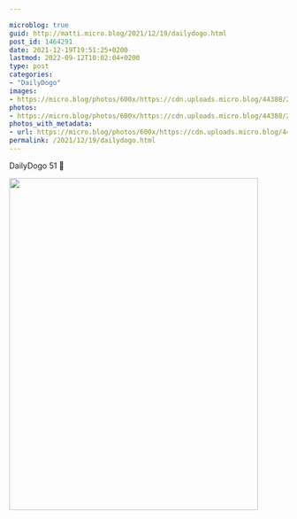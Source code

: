 ```yaml
---

microblog: true
guid: http://matti.micro.blog/2021/12/19/dailydogo.html
post_id: 1464291
date: 2021-12-19T19:51:25+0200
lastmod: 2022-09-12T10:02:04+0200
type: post
categories:
- "DailyDogo"
images:
- https://micro.blog/photos/600x/https://cdn.uploads.micro.blog/44388/2021/357dc419df.jpg
photos:
- https://micro.blog/photos/600x/https://cdn.uploads.micro.blog/44388/2021/357dc419df.jpg
photos_with_metadata:
- url: https://micro.blog/photos/600x/https://cdn.uploads.micro.blog/44388/2021/357dc419df.jpg
permalink: /2021/12/19/dailydogo.html
---
```

DailyDogo 51 🐶

<img src="/media/uploads/2021/357dc419df.jpg" width="450" height="600" alt="" />
